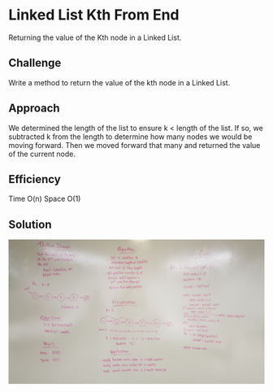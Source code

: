 # Linked List Kth From End
Returning the value of the Kth node in a Linked List.

## Challenge
Write a method to return the value of the kth node in a Linked List.

## Approach
We determined the length of the list to ensure k < length of the list. If so, we subtracted k from the length to determine how many nodes we would be moving forward. Then we moved forward that many and returned the value of the current node.

## Efficiency
Time O(n)
Space O(1)

## Solution
![ll_kth_from_end image](../assets/ll_kth_from_end.jpg)


